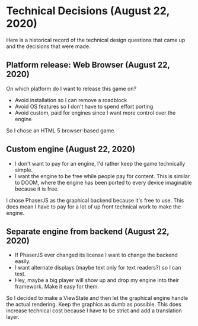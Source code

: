 # Technical Decisions (August 22, 2020)
Here is a historical record of the technical design questions that came up and the decisions that were made.

## Platform release: Web Browser (August 22, 2020)
On which platform do I want to release this game on?
- Avoid installation so I can remove a roadblock
- Avoid OS features so I don't have to spend effort porting
- Avoid custom, paid for engines since I want more control over the engine

So I chose an HTML 5 browser-based game.

## Custom engine (August 22, 2020)
- I don't want to pay for an engine, I'd rather keep the game technically simple.
- I want the engine to be free while people pay for content. This is similar to DOOM, where the engine has been ported to every device imaginable because it is free.

I chose PhaserJS as the graphical backend because it's free to use.
This does mean I have to pay for a lot of up front technical work to make the engine.

## Separate engine from backend (August 22, 2020)
- If PhaserJS ever changed its license I want to change the backend easily.
- I want alternate displays (maybe text only for text readers?) so I can test.
- Hey, maybe a big player will show up and drop my engine into their framework. Make it easy for them.

So I decided to make a ViewState and then let the graphical engine handle the actual rendering.
Keep the graphics as dumb as possible.
This does increase technical cost because I have to be strict and add a translation layer.
